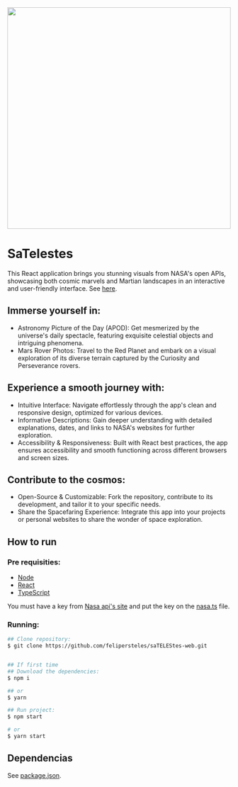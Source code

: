 
<img src="https://cdnb.artstation.com/p/assets/images/images/008/466/999/large/kseniya-george-beebopvk.jpg?1512987658" width="100%" height="500"/>

# SaTelestes

This React application brings you stunning visuals from NASA's open APIs, showcasing both cosmic marvels and Martian landscapes in an interactive and user-friendly interface. See [here](https://satelestes.netlify.app/).

## Immerse yourself in:
- Astronomy Picture of the Day (APOD): Get mesmerized by the universe's daily spectacle, featuring exquisite celestial objects and intriguing phenomena.
- Mars Rover Photos: Travel to the Red Planet and embark on a visual exploration of its diverse terrain captured by the Curiosity and Perseverance rovers.

## Experience a smooth journey with:
- Intuitive Interface: Navigate effortlessly through the app's clean and responsive design, optimized for various devices.
- Informative Descriptions: Gain deeper understanding with detailed explanations, dates, and links to NASA's websites for further exploration.
- Accessibility & Responsiveness: Built with React best practices, the app ensures accessibility and smooth functioning across different browsers and screen sizes.

## Contribute to the cosmos:
- Open-Source & Customizable: Fork the repository, contribute to its development, and tailor it to your specific needs.
- Share the Spacefaring Experience: Integrate this app into your projects or personal websites to share the wonder of space exploration.

## How to run

### Pre requisities:

- [Node](https://nodejs.org/en)
- [React](https://reactjs.org/)
- [TypeScript](https://www.typescriptlang.org/)

You must have a key from [Nasa api's site](https://api.nasa.gov/) and put the key on the [nasa.ts](./src/apis/nasa.ts) file.

### Running:

```bash
## Clone repository:
$ git clone https://github.com/felipersteles/saTELEStes-web.git


## If first time
## Download the dependencies:
$ npm i

## or
$ yarn

## Run project:
$ npm start

# or
$ yarn start

```

## Dependencias

See [package.json](./package.json).
